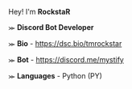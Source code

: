 Hey! I'm **RockstaR**

⪼ **Discord Bot Developer**

⪼ **Bio** - https://dsc.bio/tmrockstar

⪼ **Bot** - https://discord.me/mystify

⪼ **Languages** - Python (PY)

<!---
RockstaR-PY/RockstaR-PY is a ✨ special ✨ repository because its `README.md` (this file) appears on your GitHub profile.
You can click the Preview link to take a look at your changes.
--->
